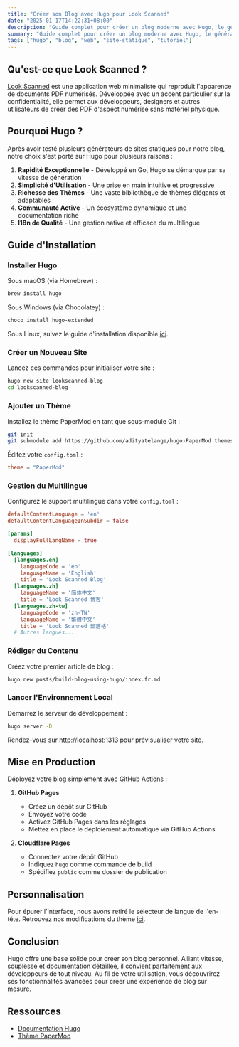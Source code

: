 ```yaml
---
title: "Créer son Blog avec Hugo pour Look Scanned"
date: "2025-01-17T14:22:31+08:00"
description: "Guide complet pour créer un blog moderne avec Hugo, le générateur de sites statiques. De l'installation au déploiement, en passant par la configuration et la personnalisation - un guide adapté à tous les niveaux."
summary: "Guide complet pour créer un blog moderne avec Hugo, le générateur de sites statiques. De l'installation au déploiement, en passant par la configuration et la personnalisation - un guide adapté à tous les niveaux."
tags: ["hugo", "blog", "web", "site-statique", "tutoriel"]
---
```


## Qu'est-ce que Look Scanned ?

[Look Scanned](https://lookscanned.io) est une application web minimaliste qui reproduit l'apparence de documents PDF numérisés. Développée avec un accent particulier sur la confidentialité, elle permet aux développeurs, designers et autres utilisateurs de créer des PDF d'aspect numérisé sans matériel physique.

## Pourquoi Hugo ?

Après avoir testé plusieurs générateurs de sites statiques pour notre blog, notre choix s'est porté sur Hugo pour plusieurs raisons :

1. **Rapidité Exceptionnelle** - Développé en Go, Hugo se démarque par sa vitesse de génération
2. **Simplicité d'Utilisation** - Une prise en main intuitive et progressive
3. **Richesse des Thèmes** - Une vaste bibliothèque de thèmes élégants et adaptables
4. **Communauté Active** - Un écosystème dynamique et une documentation riche
5. **I18n de Qualité** - Une gestion native et efficace du multilingue

## Guide d'Installation

### Installer Hugo

Sous macOS (via Homebrew) :

```bash
brew install hugo
```

Sous Windows (via Chocolatey) :

```bash
choco install hugo-extended
```

Sous Linux, suivez le guide d'installation disponible [ici](https://gohugo.io/installation/linux/).

### Créer un Nouveau Site

Lancez ces commandes pour initialiser votre site :

```bash
hugo new site lookscanned-blog
cd lookscanned-blog
```

### Ajouter un Thème

Installez le thème PaperMod en tant que sous-module Git :

```bash
git init
git submodule add https://github.com/adityatelange/hugo-PaperMod themes/PaperMod
```

Éditez votre `config.toml` :

```toml
theme = "PaperMod"
```

### Gestion du Multilingue

Configurez le support multilingue dans votre `config.toml` :

```toml
defaultContentLanguage = 'en'
defaultContentLanguageInSubdir = false

[params]
  displayFullLangName = true

[languages]
  [languages.en]
    languageCode = 'en'
    languageName = 'English'
    title = 'Look Scanned Blog'
  [languages.zh]
    languageName = '简体中文'
    title = 'Look Scanned 博客'
  [languages.zh-tw]
    languageCode = 'zh-TW'
    languageName = '繁體中文'
    title = 'Look Scanned 部落格'
  # Autres langues...
```

### Rédiger du Contenu

Créez votre premier article de blog :

```bash
hugo new posts/build-blog-using-hugo/index.fr.md
```

### Lancer l'Environnement Local

Démarrez le serveur de développement :

```bash
hugo server -D
```

Rendez-vous sur [http://localhost:1313](http://localhost:1313) pour prévisualiser votre site.

## Mise en Production

Déployez votre blog simplement avec GitHub Actions :

1. **GitHub Pages**

   - Créez un dépôt sur GitHub
   - Envoyez votre code
   - Activez GitHub Pages dans les réglages
   - Mettez en place le déploiement automatique via GitHub Actions

2. **Cloudflare Pages**
   - Connectez votre dépôt GitHub
   - Indiquez `hugo` comme commande de build
   - Spécifiez `public` comme dossier de publication

## Personnalisation

Pour épurer l'interface, nous avons retiré le sélecteur de langue de l'en-tête. Retrouvez nos modifications du thème [ici](https://github.com/lookscanned/lookscanned-blog/blob/main/layouts/partials/header.html).

## Conclusion

Hugo offre une base solide pour créer son blog personnel. Alliant vitesse, souplesse et documentation détaillée, il convient parfaitement aux développeurs de tout niveau. Au fil de votre utilisation, vous découvrirez ses fonctionnalités avancées pour créer une expérience de blog sur mesure.

## Ressources

- [Documentation Hugo](https://gohugo.io/documentation/)
- [Thème PaperMod](https://github.com/adityatelange/hugo-PaperMod)
